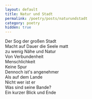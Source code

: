 ```yaml
---
layout: default
title: Natur und Stadt
permalink: /poetry/posts/naturundstadt
category: poetry
hidden: true
---
```

Der Sog der großen Stadt  
Macht auf Dauer die Seele matt  
zu wenig Nähe und Natur  
Von Verbundenheit  
Menschlichkeit  
Keine Spur  
Dennoch ist's angenehmer  
Als auf dem Lande  
Nicht wer ist er  
Was sind seine Bande?  
Ein kurzer Blick und Ende  
